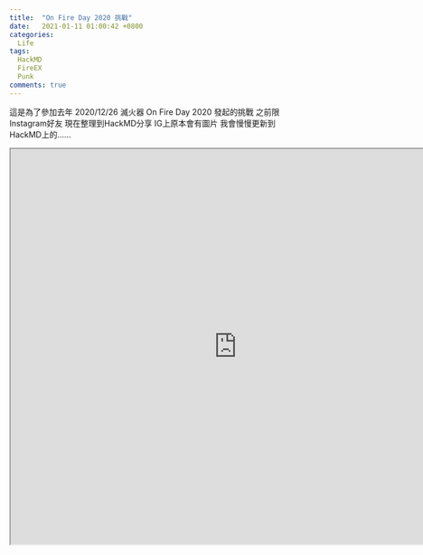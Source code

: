 ```yaml
---
title:  "On Fire Day 2020 挑戰"
date:   2021-01-11 01:00:42 +0800
categories: 
  Life
tags:
  HackMD
  FireEX
  Punk
comments: true
---
```


這是為了參加去年 2020/12/26 滅火器 On Fire Day 2020 <Fire NEXT> 發起的挑戰
之前限Instagram好友
現在整理到HackMD分享
IG上原本會有圖片  我會慢慢更新到HackMD上的......



<iframe width="800" height="700" src="https://hackmd.io/@Kuan-Chia-Chiu/Bk_XDKXsv/%2FkcvBmvVVQqyxzHbkLQ64GA"></iframe>

